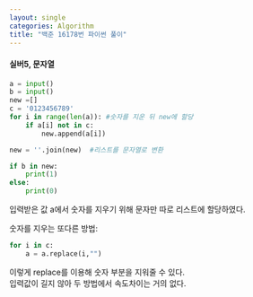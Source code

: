 ```yaml
---
layout: single
categories: Algorithm
title: "백준 16178번 파이썬 풀이"
---
```

#### 실버5, 문자열

```py
a = input()
b = input()
new =[]
c = '0123456789'
for i in range(len(a)): #숫자를 지운 뒤 new에 할당
    if a[i] not in c:
        new.append(a[i])

new = ''.join(new)  #리스트를 문자열로 변환

if b in new:
    print(1)
else:
    print(0)
```
입력받은 값 a에서 숫자를 지우기 위해 문자만 따로 리스트에 할당하였다.<br>

숫자를 지우는 또다른 방법:
```py
for i in c:
    a = a.replace(i,"") 
```
이렇게 replace를 이용해 숫자 부분을 지워줄 수 있다.<br>
입력값이 길지 않아 두 방법에서 속도차이는 거의 없다. <br>